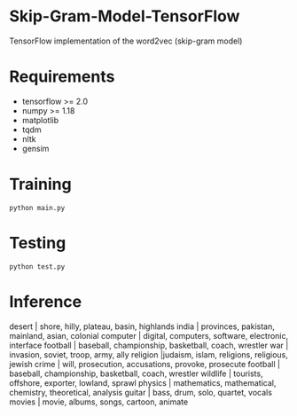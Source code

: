 # Skip-Gram-Model-TensorFlow
TensorFlow implementation of the word2vec (skip-gram model)


# Requirements
* tensorflow >= 2.0    
* numpy >= 1.18      
* matplotlib       
* tqdm 
* nltk
* gensim


# Training
```
python main.py
```

# Testing
```
python test.py
```

# Inference

desert   | shore, hilly, plateau, basin, highlands
india    | provinces, pakistan, mainland, asian, colonial
computer | digital, computers, software, electronic, interface
football | baseball, championship, basketball, coach, wrestler
war      | invasion, soviet, troop, army, ally
religion |judaism, islam, religions, religious, jewish
crime    | will, prosecution, accusations, provoke, prosecute
football | baseball, championship, basketball, coach, wrestler
wildlife | tourists, offshore, exporter, lowland, sprawl
physics  | mathematics, mathematical, chemistry, theoretical, analysis
guitar   | bass, drum, solo, quartet, vocals
movies   | movie, albums, songs, cartoon, animate
